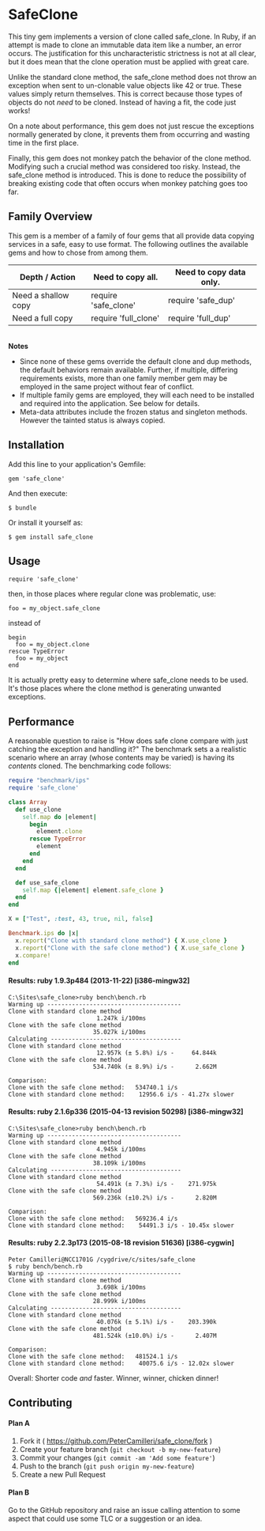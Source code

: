 # SafeClone

This tiny gem implements a version of clone called safe\_clone. In Ruby, if an
attempt is made to clone an immutable data item like a number, an error occurs.
The justification for this uncharacteristic strictness is not at all clear, but
it does mean that the clone operation must be applied with great care.

Unlike the standard clone method, the safe\_clone method does not throw an
exception when sent to un-clonable value objects like 42 or true. These values
simply return themselves. This is correct because those types of objects do
not _need_ to be cloned. Instead of having a fit, the code just works!

On a note about performance, this gem does not just rescue the exceptions
normally generated by clone, it prevents them from occurring and wasting time
in the first place.

Finally, this gem does not monkey patch the behavior of the clone method.
Modifying such a crucial method was considered too risky. Instead, the
safe_clone method is introduced. This is done to reduce the possibility of
breaking existing code that often occurs when monkey patching goes too far.

## Family Overview

This gem is a member of a family of four gems that all provide data copying
services in a safe, easy to use format. The following outlines the available
gems and how to chose from among them.

Depth / Action | Need to copy all. | Need to copy data only.
---------------|------------------------------|------------
Need a shallow copy | require 'safe\_clone' | require 'safe\_dup'
Need a full copy    | require 'full\_clone' | require 'full\_dup'

<br>**Notes**
* Since none of these gems override the default clone and dup
methods, the default behaviors remain available. Further, if multiple,
differing requirements exists, more than one family member gem may be
employed in the same project without fear of conflict.
* If multiple family gems are employed, they will each need to be installed and
required into the application. See below for details.
* Meta-data attributes include the frozen status and singleton methods. However
the tainted status is always copied.


## Installation

Add this line to your application's Gemfile:

    gem 'safe_clone'

And then execute:

    $ bundle

Or install it yourself as:

    $ gem install safe_clone

## Usage

    require 'safe_clone'

then, in those places where regular clone was problematic, use:

    foo = my_object.safe_clone

instead of

    begin
      foo = my_object.clone
    rescue TypeError
      foo = my_object
    end

It is actually pretty easy to determine where safe\_clone needs to be used. It's
those places where the clone method is generating unwanted exceptions.

## Performance
A reasonable question to raise is "How does safe clone compare with just
catching the exception and handling it?" The benchmark sets a a realistic
scenario where an array (whose contents may be varied) is having its
_contents_ cloned. The benchmarking code follows:

```ruby
require "benchmark/ips"
require 'safe_clone'

class Array
  def use_clone
    self.map do |element|
      begin
        element.clone
      rescue TypeError
        element
      end
    end
  end

  def use_safe_clone
    self.map {|element| element.safe_clone }
  end
end

X = ["Test", :test, 43, true, nil, false]

Benchmark.ips do |x|
  x.report("Clone with standard clone method") { X.use_clone }
  x.report("Clone with the safe clone method") { X.use_safe_clone }
  x.compare!
end
```

#### Results: ruby 1.9.3p484 (2013-11-22) [i386-mingw32]
    C:\Sites\safe_clone>ruby bench\bench.rb
    Warming up --------------------------------------
    Clone with standard clone method
                             1.247k i/100ms
    Clone with the safe clone method
                            35.027k i/100ms
    Calculating -------------------------------------
    Clone with standard clone method
                             12.957k (± 5.8%) i/s -     64.844k
    Clone with the safe clone method
                            534.740k (± 8.9%) i/s -      2.662M

    Comparison:
    Clone with the safe clone method:   534740.1 i/s
    Clone with standard clone method:    12956.6 i/s - 41.27x slower

#### Results: ruby 2.1.6p336 (2015-04-13 revision 50298) [i386-mingw32]
    C:\Sites\safe_clone>ruby bench\bench.rb
    Warming up --------------------------------------
    Clone with standard clone method
                             4.945k i/100ms
    Clone with the safe clone method
                            38.109k i/100ms
    Calculating -------------------------------------
    Clone with standard clone method
                             54.491k (± 7.3%) i/s -    271.975k
    Clone with the safe clone method
                            569.236k (±10.2%) i/s -      2.820M

    Comparison:
    Clone with the safe clone method:   569236.4 i/s
    Clone with standard clone method:    54491.3 i/s - 10.45x slower

#### Results: ruby 2.2.3p173 (2015-08-18 revision 51636) [i386-cygwin]
    Peter Camilleri@NCC1701G /cygdrive/c/sites/safe_clone
    $ ruby bench/bench.rb
    Warming up --------------------------------------
    Clone with standard clone method
                             3.698k i/100ms
    Clone with the safe clone method
                            28.999k i/100ms
    Calculating -------------------------------------
    Clone with standard clone method
                             40.076k (± 5.1%) i/s -    203.390k
    Clone with the safe clone method
                            481.524k (±10.0%) i/s -      2.407M

    Comparison:
    Clone with the safe clone method:   481524.1 i/s
    Clone with standard clone method:    40075.6 i/s - 12.02x slower


Overall: Shorter code  _and_ faster. Winner, winner, chicken dinner!

## Contributing

#### Plan A

1. Fork it ( https://github.com/PeterCamilleri/safe_clone/fork )
2. Create your feature branch (`git checkout -b my-new-feature`)
3. Commit your changes (`git commit -am 'Add some feature'`)
4. Push to the branch (`git push origin my-new-feature`)
5. Create a new Pull Request

#### Plan B

Go to the GitHub repository and raise an issue calling attention to some
aspect that could use some TLC or a suggestion or an idea.

